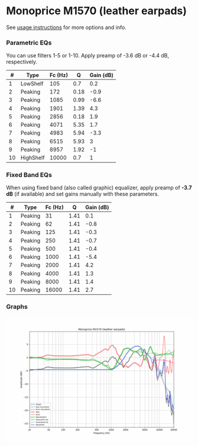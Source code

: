 # Monoprice M1570 (leather earpads)
See [usage instructions](https://github.com/jaakkopasanen/AutoEq#usage) for more options and info.

### Parametric EQs
You can use filters 1-5 or 1-10. Apply preamp of -3.6 dB or -4.4 dB, respectively.

|   # | Type      |   Fc (Hz) |    Q |   Gain (dB) |
|-----|-----------|-----------|------|-------------|
|   1 | LowShelf  |       105 | 0.7  |         0.2 |
|   2 | Peaking   |       172 | 0.18 |        -0.9 |
|   3 | Peaking   |      1085 | 0.99 |        -6.6 |
|   4 | Peaking   |      1901 | 1.39 |         4.3 |
|   5 | Peaking   |      2856 | 0.18 |         1.9 |
|   6 | Peaking   |      4071 | 5.35 |         1.7 |
|   7 | Peaking   |      4983 | 5.94 |        -3.3 |
|   8 | Peaking   |      6515 | 5.93 |         3   |
|   9 | Peaking   |      8957 | 1.92 |        -1   |
|  10 | HighShelf |     10000 | 0.7  |         1   |

### Fixed Band EQs
When using fixed band (also called graphic) equalizer, apply preamp of **-3.7 dB** (if available) and set gains manually with these parameters.

|   # | Type    |   Fc (Hz) |    Q |   Gain (dB) |
|-----|---------|-----------|------|-------------|
|   1 | Peaking |        31 | 1.41 |         0.1 |
|   2 | Peaking |        62 | 1.41 |        -0.8 |
|   3 | Peaking |       125 | 1.41 |        -0.3 |
|   4 | Peaking |       250 | 1.41 |        -0.7 |
|   5 | Peaking |       500 | 1.41 |        -0.4 |
|   6 | Peaking |      1000 | 1.41 |        -5.4 |
|   7 | Peaking |      2000 | 1.41 |         4.2 |
|   8 | Peaking |      4000 | 1.41 |         1.3 |
|   9 | Peaking |      8000 | 1.41 |         1.4 |
|  10 | Peaking |     16000 | 1.41 |         2.7 |

### Graphs
![](./Monoprice%20M1570%20(leather%20earpads).png)
